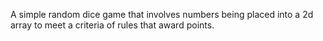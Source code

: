 A simple random dice game that involves numbers being placed into a 2d array to meet a criteria of rules that award points.
